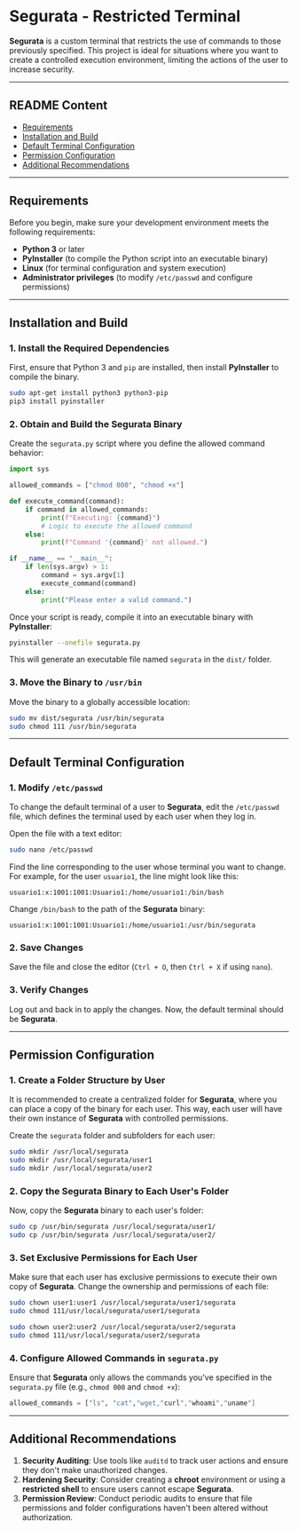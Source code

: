 # **Segurata - Restricted Terminal**

**Segurata** is a custom terminal that restricts the use of commands to those previously specified. This project is ideal for situations where you want to create a controlled execution environment, limiting the actions of the user to increase security.

---

## **README Content**

- [Requirements](#requirements)
- [Installation and Build](#installation-and-build)
- [Default Terminal Configuration](#default-terminal-configuration)
- [Permission Configuration](#permission-configuration)
- [Additional Recommendations](#additional-recommendations)

---

## **Requirements**

Before you begin, make sure your development environment meets the following requirements:

- **Python 3** or later
- **PyInstaller** (to compile the Python script into an executable binary)
- **Linux** (for terminal configuration and system execution)
- **Administrator privileges** (to modify `/etc/passwd` and configure permissions)

---

## **Installation and Build**

### 1. **Install the Required Dependencies**

First, ensure that Python 3 and `pip` are installed, then install **PyInstaller** to compile the binary.

```bash
sudo apt-get install python3 python3-pip
pip3 install pyinstaller
```

### 2. **Obtain and Build the Segurata Binary**

Create the `segurata.py` script where you define the allowed command behavior:

```python
import sys

allowed_commands = ["chmod 000", "chmod +x"]

def execute_command(command):
    if command in allowed_commands:
        print(f"Executing: {command}")
        # Logic to execute the allowed command
    else:
        print(f"Command '{command}' not allowed.")

if __name__ == "__main__":
    if len(sys.argv) > 1:
        command = sys.argv[1]
        execute_command(command)
    else:
        print("Please enter a valid command.")
```

Once your script is ready, compile it into an executable binary with **PyInstaller**:

```bash
pyinstaller --onefile segurata.py
```

This will generate an executable file named `segurata` in the `dist/` folder.

### 3. **Move the Binary to `/usr/bin`**

Move the binary to a globally accessible location:

```bash
sudo mv dist/segurata /usr/bin/segurata
sudo chmod 111 /usr/bin/segurata
```

---

## **Default Terminal Configuration**

### 1. **Modify `/etc/passwd`**

To change the default terminal of a user to **Segurata**, edit the `/etc/passwd` file, which defines the terminal used by each user when they log in.

Open the file with a text editor:

```bash
sudo nano /etc/passwd
```

Find the line corresponding to the user whose terminal you want to change. For example, for the user `usuario1`, the line might look like this:

```
usuario1:x:1001:1001:Usuario1:/home/usuario1:/bin/bash
```

Change `/bin/bash` to the path of the **Segurata** binary:

```
usuario1:x:1001:1001:Usuario1:/home/usuario1:/usr/bin/segurata
```

### 2. **Save Changes**

Save the file and close the editor (`Ctrl + O`, then `Ctrl + X` if using `nano`).

### 3. **Verify Changes**

Log out and back in to apply the changes. Now, the default terminal should be **Segurata**.

---

## **Permission Configuration**

### 1. **Create a Folder Structure by User**

It is recommended to create a centralized folder for **Segurata**, where you can place a copy of the binary for each user. This way, each user will have their own instance of **Segurata** with controlled permissions.

Create the `segurata` folder and subfolders for each user:

```bash
sudo mkdir /usr/local/segurata
sudo mkdir /usr/local/segurata/user1
sudo mkdir /usr/local/segurata/user2
```

### 2. **Copy the Segurata Binary to Each User's Folder**

Now, copy the **Segurata** binary to each user's folder:

```bash
sudo cp /usr/bin/segurata /usr/local/segurata/user1/
sudo cp /usr/bin/segurata /usr/local/segurata/user2/
```

### 3. **Set Exclusive Permissions for Each User**

Make sure that each user has exclusive permissions to execute their own copy of **Segurata**. Change the ownership and permissions of each file:

```bash
sudo chown user1:user1 /usr/local/segurata/user1/segurata
sudo chmod 111/usr/local/segurata/user1/segurata

sudo chown user2:user2 /usr/local/segurata/user2/segurata
sudo chmod 111/usr/local/segurata/user2/segurata
```

### 4. **Configure Allowed Commands in `segurata.py`**

Ensure that **Segurata** only allows the commands you've specified in the `segurata.py` file (e.g., `chmod 000` and `chmod +x`):

```python
allowed_commands = ["ls", "cat","wget,"curl","whoami","uname"]
```

---

## **Additional Recommendations**
1. **Security Auditing**: Use tools like `auditd` to track user actions and ensure they don't make unauthorized changes.
2. **Hardening Security**: Consider creating a **chroot** environment or using a **restricted shell** to ensure users cannot escape **Segurata**.
3. **Permission Review**: Conduct periodic audits to ensure that file permissions and folder configurations haven't been altered without authorization.
